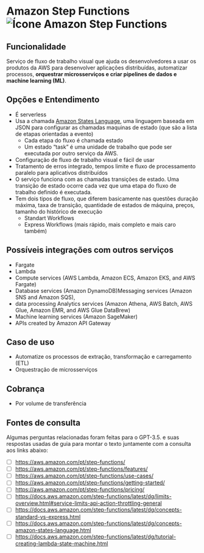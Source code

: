 # Amazon Step Functions![Ícone Amazon Step Functions](https://icon.icepanel.io/AWS/svg/App-Integration/Step-Functions.svg)
 
## Funcionalidade  
Serviço de fluxo de trabalho visual que ajuda os desenvolvedores a usar os produtos da AWS para desenvolver aplicações distribuídas, automatizar processos, **orquestrar microsserviços e criar pipelines de dados e machine learning (ML)**.


## Opções e Entendimento  
-   É serverless
-   Usa a chamada  [Amazon States Language](https://docs.aws.amazon.com/step-functions/latest/dg/concepts-amazon-states-language.html), uma linguagem baseada em JSON para configurar as chamadas maquinas de estado (que são a lista de etapas orientadas a evento)
    -   Cada etapa do fluxo é chamada estado
    -   Um estado “task” é uma unidade de trabalho que pode ser executada por outro serviço da AWS.
-   Configuração de fluxo de trabalho visual e fácil de usar
-   Tratamento de erros integrado, tempos limite e fluxo de processamento paralelo para aplicativos distribuídos
-   O serviço funciona com as chamadas transições de estado. Uma transição de estado ocorre cada vez que uma etapa do fluxo de trabalho definido é executada.
-   Tem dois tipos de fluxo, que diferem basicamente nas questões duração máxima, taxa de transição, quantidade de estados de máquina, preços, tamanho do histórico de execução
    -   Standart Workflows
    -   Express Workflows (mais rápido, mais completo e mais caro também)


## Possíveis integrações com outros serviços  
-   Fargate
-   Lambda
-   Compute services (AWS Lambda, Amazon ECS, Amazon EKS, and AWS Fargate)
-   Database services (Amazon DynamoDB)Messaging services (Amazon SNS and Amazon SQS),
-   data processing Analytics services (Amazon Athena, AWS Batch, AWS Glue, Amazon EMR, and AWS Glue DataBrew)
-   Machine learning services (Amazon SageMaker)
-   APIs created by Amazon API Gateway


## Caso de uso  
-   Automatize os processos de extração, transformação e carregamento (ETL)
-   Orquestração de microsserviços


## Cobrança  
-   Por volume de transferência


## Fontes de consulta
Algumas perguntas relacionadas foram feitas para o GPT-3.5. e suas respostas usadas de guia para montar o texto juntamente com a consulta aos links abaixo:
- [ ] https://aws.amazon.com/pt/step-functions/
- [ ] https://aws.amazon.com/pt/step-functions/features/
- [ ] https://aws.amazon.com/pt/step-functions/use-cases/
- [ ] https://aws.amazon.com/pt/step-functions/getting-started/
- [ ] https://aws.amazon.com/pt/step-functions/pricing/
- [ ] https://docs.aws.amazon.com/step-functions/latest/dg/limits-overview.html#service-limits-api-action-throttling-general
- [ ] https://docs.aws.amazon.com/step-functions/latest/dg/concepts-standard-vs-express.html
- [ ] https://docs.aws.amazon.com/step-functions/latest/dg/concepts-amazon-states-language.html
- [ ] https://docs.aws.amazon.com/step-functions/latest/dg/tutorial-creating-lambda-state-machine.html